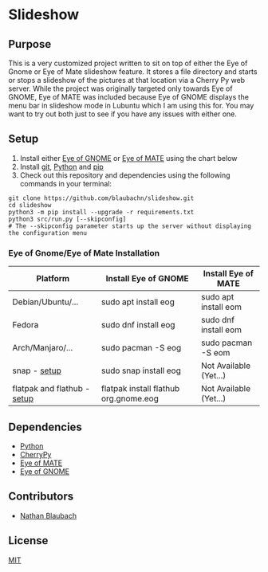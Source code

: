 # Slideshow

## Purpose

This is a very customized project written to sit on top of either the Eye of Gnome or Eye of Mate slideshow feature. It stores a file directory and starts or stops a slideshow of the pictures at that location via a Cherry Py web server. While the project was originally targeted only towards Eye of GNOME, Eye of MATE was included because Eye of GNOME displays the menu bar in slideshow mode in Lubuntu which I am using this for. You may want to try out both just to see if you have any issues with either one.

## Setup

1. Install either [Eye of GNOME](https://wiki.gnome.org/Apps/EyeOfGnome/) or [Eye of MATE](https://mate-desktop.org/#eye-of-mate) using the chart below
2. Install [git](https://git-scm.com/downloads), [Python](https://www.python.org/downloads/) and [pip](https://pip.pypa.io/en/stable/installing/)
3. Check out this repository and dependencies using the following commands in your terminal:

```
git clone https://github.com/blaubachn/slideshow.git
cd slideshow
python3 -m pip install --upgrade -r requirements.txt
python3 src/run.py [--skipconfig]
# The --skipconfig parameter starts up the server without displaying the configuration menu
```

### Eye of Gnome/Eye of Mate Installation
| Platform | Install Eye of GNOME | Install Eye of MATE |
| --- | --- | --- |
| Debian/Ubuntu/... | sudo apt install eog | sudo apt install eom |
| Fedora | sudo dnf install eog | sudo dnf install eom |
| Arch/Manjaro/... | sudo pacman -S eog | sudo pacman -S eom  |
| snap - [setup](https://docs.snapcraft.io/t/installing-snapd/6735) | sudo snap install eog | Not Available (Yet...) |
| flatpak and flathub - [setup](https://flatpak.org/setup/) | flatpak install flathub org.gnome.eog | Not Available (Yet...) |

## Dependencies

* [Python](https://www.python.org/)
* [CherryPy](https://cherrypy.org/)
* [Eye of MATE](https://mate-desktop.org/#eye-of-mate)
* [Eye of GNOME](https://wiki.gnome.org/Apps/EyeOfGnome/)

## Contributors

* [Nathan Blaubach](https://github.com/blaubachn)

## License

[MIT](https://github.com/blaubachn/slideshow/blob/master/LICENSE)
